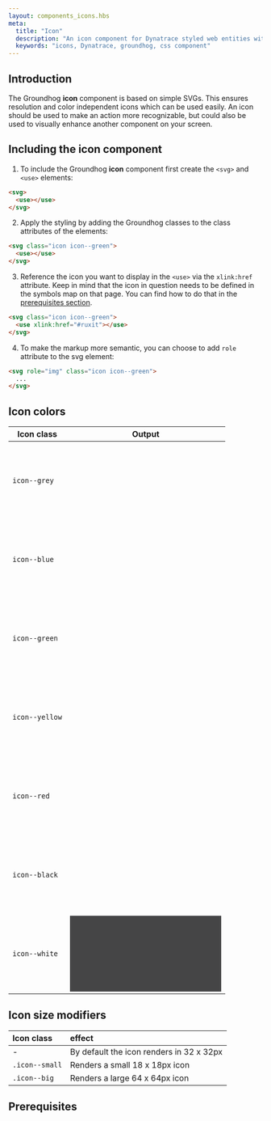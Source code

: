 ```yaml
---
layout: components_icons.hbs
meta:
  title: "Icon"
  description: "An icon component for Dynatrace styled web entities with css and markup examples."
  keywords: "icons, Dynatrace, groundhog, css component"
---
```


## Introduction
The Groundhog **icon** component is based on simple SVGs. This ensures resolution and color independent icons which can be used easily. An icon should be used to make an action more recognizable, but could also be used to visually enhance another component on your screen.

## Including the icon component
1. To include the Groundhog **icon** component first create the `<svg>` and `<use>` elements:
```html
<svg>
  <use></use>
</svg>
```
2. Apply the styling by adding the Groundhog classes to the class attributes of the elements:
```html
<svg class="icon icon--green">
  <use></use>
</svg>
```
3. Reference the icon you want to display in the `<use>` via the `xlink:href` attribute. Keep in mind that the icon in question needs to be defined in the symbols map on that page. You can find how to do that in the [prerequisites section][prerequisites].
```html
<svg class="icon icon--green">
  <use xlink:href="#ruxit"></use>
</svg>
```
4. To make the markup more semantic, you can choose to add `role` attribute to the svg element:
```html
<svg role="img" class="icon icon--green">
  ...
</svg>
```

## Icon colors

| Icon class | Output |
|------------|--------|
| `icon--grey` | <svg role="img" class="icon icon--grey"><use xlink:href="#ruxit"></use></svg> |
| `icon--blue` | <svg role="img" class="icon icon--blue"><use xlink:href="#ruxit"></use></svg> |
| `icon--green` | <svg role="img" class="icon icon--green"><use xlink:href="#ruxit"></use></svg> |
| `icon--yellow` | <svg role="img" class="icon icon--yellow"><use xlink:href="#ruxit"></use></svg> |
| `icon--red` | <svg role="img" class="icon icon--red"><use xlink:href="#ruxit"></use></svg> |
| `icon--black` | <svg role="img" class="icon icon--black"><use xlink:href="#ruxit"></use></svg> |
| `icon--white` | <svg role="img" class="icon icon--white" style="background-color: #454546"><use xlink:href="#ruxit"></use></svg> |


## Icon size modifiers

| Icon class | effect |
| :------------- | :------------- |
| - | By default the icon renders in 32 x 32px |
| `.icon--small` | Renders a small 18 x 18px icon |
| `.icon--big` | Renders a large 64 x 64px icon |


## Prerequisites





[prerequisites]: #prerequisites
